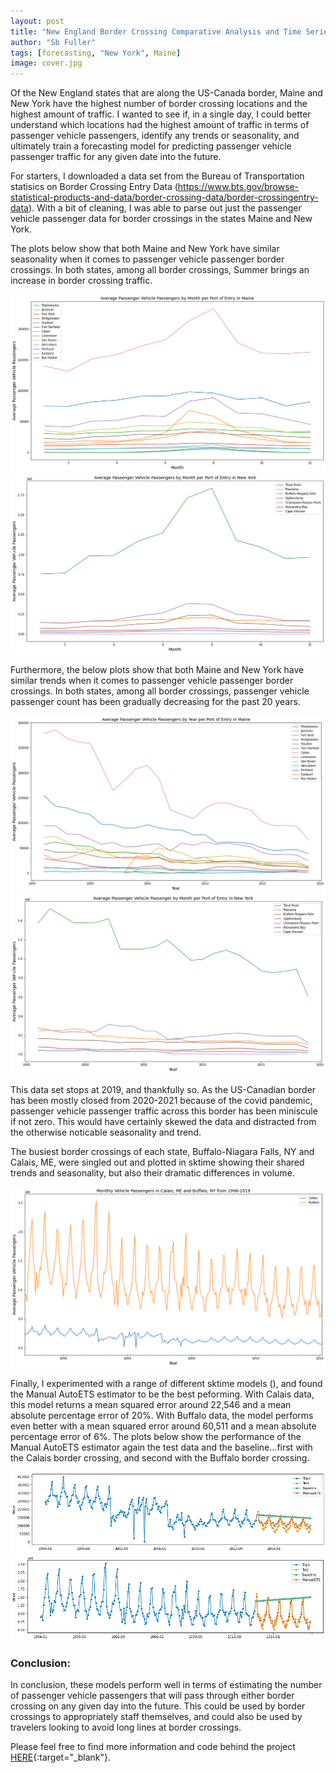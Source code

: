 ```yaml
---
layout: post
title: "New England Border Crossing Comparative Analysis and Time Series Forecasting"
author: "Sb Fuller"
tags: [forecasting, "New York", Maine]
image: cover.jpg
---
```


Of the New England states that are along the US-Canada border, Maine and New York have the highest number of border crossing locations and the highest amount of traffic. I wanted to see if, in a single day, I could better understand which locations had the highest amount of traffic in terms of passenger vehicle passengers, identify any trends or seasonality, and ultimately train a forecasting model for predicting passenger vehicle passenger traffic for any given date into the future. 

For starters, I downloaded a data set from the Bureau of Transportation statisics on Border Crossing Entry Data (https://www.bts.gov/browse-statistical-products-and-data/border-crossing-data/border-crossingentry-data). With a bit of cleaning, I was able to parse out just the passenger vehicle passenger data for border crossings in the states Maine and New York.

The plots below show that both Maine and New York have similar seasonality when it comes to passenger vehicle passenger border crossings. In both states, among all border crossings, Summer brings an increase in border crossing traffic.

![ ](./assets/img/me_avg_pvp_month.png)
![ ](./assets/img/ny_avg_pvp_month.png)
  
Furthermore, the below plots show that both Maine and New York have similar trends when it comes to passenger vehicle passenger border crossings. In both states, among all border crossings, passenger vehicle passenger count has been gradually decreasing for the past 20 years.

![ ](./assets/img/me_avg_pvp_year.png)
![ ](./assets/img/ny_avg_pvp_year.png)

This data set stops at 2019, and thankfully so. As the US-Canadian border has been mostly closed from 2020-2021 because of the covid pandemic, passenger vehicle passenger traffic across this border has been miniscule if not zero. This would have certainly skewed the data and distracted from the otherwise noticable seasonality and trend.

The busiest border crossings of each state, Buffalo-Niagara Falls, NY and Calais, ME, were singled out and plotted in sktime showing their shared trends and seasonality, but also their dramatic differences in volume.

![ ](./assets/img/me_ny_comb3.png)

Finally, I experimented with a range of different sktime models (), and found the Manual AutoETS estimator to be the best peforming. With Calais data, this model returns a mean squared error around 22,546 and a mean absolute percentage error of 20%. With Buffalo data, the model performs even better with a mean squared error around 60,511 and a mean absolute percentage error of 6%. The plots below show the performance of the Manual AutoETS estimator again the test data and the baseline...first with the Calais border crossing, and second with the Buffalo border crossing. 

![ ](./assets/img/cal_bestmodel.png)
![ ](./assets/img/buf_bestmodel.png)

### Conclusion:

In conclusion, these models perform well in terms of estimating the number of passenger vehicle passengers that will pass through either border crossing on any given day into the future. This could be used by border crossings to appropriately staff themselves, and could also be used by travelers looking to avoid long lines at border crossings.

Please feel free to find more information and code behind the project [HERE](https://github.com/sbfullerstudio/Border_Crossing_Forecasting){:target="_blank"}.


